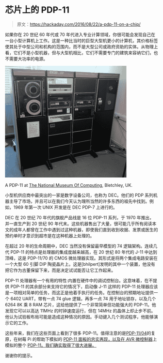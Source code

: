 # 芯片上的 PDP-11

> 原文：<https://hackaday.com/2016/08/22/a-pdp-11-on-a-chip/>

如果你在 20 世纪 60 年代或 70 年代进入专业计算领域，你很可能会发现自己在一台小型计算机上工作。这是一种比当时的巨型大型机更小的计算机，其价格标签使其处于中型公司和机构的范围内，而不是大型公司或政府资助的实体。从物理上看，它们不是小型机器，但与大型机相比，它们不需要专门的建筑来容纳它们，也不需要大功率的电源。

[![A PDP-11 at The National Museum Of Computing, Bletchley, UK.](img/74456ace6e76630274a4dc18a461d028.png)](https://hackaday.com/wp-content/uploads/2016/08/full-size-pdp11.jpg)

A PDP-11 at [The National Museum Of Computing](http://www.tnmoc.org/), Bletchley, UK.

小型机供应商中最突出的一家是数字设备公司，也称为 DEC。他们的 PDP 系列机器主导了市场，并且可以在我们今天认为理所当然的许多东西的祖先中找到。例如，1969 年第一次 UNIX 开发是在 DEC PDP-7 上进行的。

DEC 在 20 世纪 70 年代的旗舰产品线是 16 位 PDP-11 系列，于 1970 年推出，并一直生产到 20 世纪 90 年代末。这些机器售出了大量，很可能几乎所有阅读本文的成年人都曾在工作中遇到过这种机器，即使我们直到收到收据、发票或医生的预约单时才意识到超市是在这种机器上处理的。

在超过 20 年的生命周期中，DEC 当然没有保留最早模型的 74 逻辑架构。连续几代 PDP-11 的特点是处理器的集成度越来越高，在 20 世纪 80 年代的 J-11 中达到顶峰，这是 PDP-11/70 的 CMOS 微处理器实现。其形式是将两个集成电路安装在一个大型 60 引脚 DIP 陶瓷晶片上。这是[bhilpert]发明的其中一个装置，他没有把它作为古董保留下来，而是决定试试能否让它工作起来。

PDP-11 处理器有一个有用的特性:内置在硬件中的调试控制台。这意味着，在不提供 PDP-11 的其余部分来支持它的情况下，启动像 J-11 这样的 PDP-11 处理器应该是一项相对简单的任务，而这正是他着手执行的任务。在控制台的预期地址提供一个 6402 UART，带有一点 74 glue 逻辑，再多一点 74 用于地址锁存，以及几个 6264 8K 乘 8 RAM 芯片，这给他提供了一个非常简单但功能强大的 PDP-11。他发现它可以以高达 11MHz 的时钟速度运行，但在 14MHz 的晶体上却止步不前。他认为试验板布局可能是造成这种情况的原因。手动键入几个测试程序，他能够演示它的工作。

这些年来，我们在这些页面上看到了很多 PDP-11。值得注意的是[PDP-11/04](http://hackaday.com/2015/04/08/restoring-a-vintage-pdp-1104-computer/)的复原，在树莓 Pi 的帮助下模拟的 [PDP-11 面板的忠实再现，以及在 AVR 微控制器](http://hackaday.com/2015/12/12/turning-a-pi-into-a-pdp/)上模拟的整个 [PDP-11。我们确实取得了很大进展。](http://hackaday.com/2014/01/24/minicomputers-on-microcontrollers/)

谢谢你的提示。